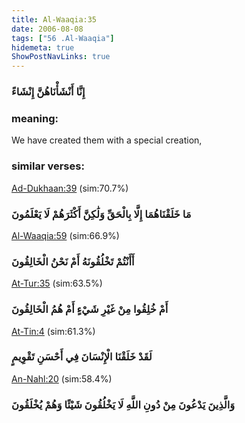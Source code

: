 ```yaml
---
title: Al-Waaqia:35
date: 2006-08-08
tags: ["56 .Al-Waaqia"]
hidemeta: true 
ShowPostNavLinks: true 
---
```

### إِنَّا أَنْشَأْنَاهُنَّ إِنْشَاءً
### meaning: 
We have created them with a special creation,
### similar verses: 

[Ad-Dukhaan:39](/44/39) (sim:70.7%)

### مَا خَلَقْنَاهُمَا إِلَّا بِالْحَقِّ وَلَٰكِنَّ أَكْثَرَهُمْ لَا يَعْلَمُونَ

[Al-Waaqia:59](/56/59) (sim:66.9%)

### أَأَنْتُمْ تَخْلُقُونَهُ أَمْ نَحْنُ الْخَالِقُونَ

[At-Tur:35](/52/35) (sim:63.5%)

### أَمْ خُلِقُوا مِنْ غَيْرِ شَيْءٍ أَمْ هُمُ الْخَالِقُونَ

[At-Tin:4](/95/4) (sim:61.3%)

### لَقَدْ خَلَقْنَا الْإِنْسَانَ فِي أَحْسَنِ تَقْوِيمٍ

[An-Nahl:20](/16/20) (sim:58.4%)

### وَالَّذِينَ يَدْعُونَ مِنْ دُونِ اللَّهِ لَا يَخْلُقُونَ شَيْئًا وَهُمْ يُخْلَقُونَ
